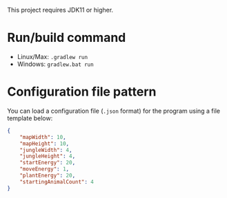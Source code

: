 This project requires JDK11 or higher.

# Run/build command
- Linux/Max: `.gradlew run`
- Windows: `gradlew.bat run`

# Configuration file pattern
You can load a configuration file (`.json` format) for the program using a file template below:
```json
{
    "mapWidth": 10,
    "mapHeight": 10,
    "jungleWidth": 4,
    "jungleHeight": 4,
    "startEnergy": 20,
    "moveEnergy": 1,
    "plantEnergy": 20,
    "startingAnimalCount": 4
}
```
 
